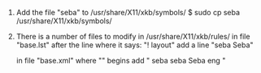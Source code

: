 1. Add the file "seba" to /usr/share/X11/xkb/symbols/
$   sudo cp seba /usr/share/X11/xkb/symbols/

2. There is a number of files to modify in /usr/share/X11/xkb/rules/
   in file "base.lst"
   after the line where it says: "! layout"
   add a line "seba Seba"

   in file "base.xml"
   where "<layoutList>" begins
   add "<layout>
          <configItem>
            <name>seba</name>
            <shortDescription>seba</shortDescription>
            <description>Seba</description>
            <languageList>
              <iso639Id>eng</iso639Id>
            </languageList>
          </configItem>
        </layout>"
